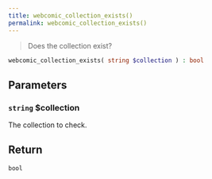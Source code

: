 ```yaml
---
title: webcomic_collection_exists()
permalink: webcomic_collection_exists()
---
```


> Does the collection exist?

```php
webcomic_collection_exists( string $collection ) : bool
```

## Parameters

### `string` $collection
The collection to check.

## Return

`bool`
